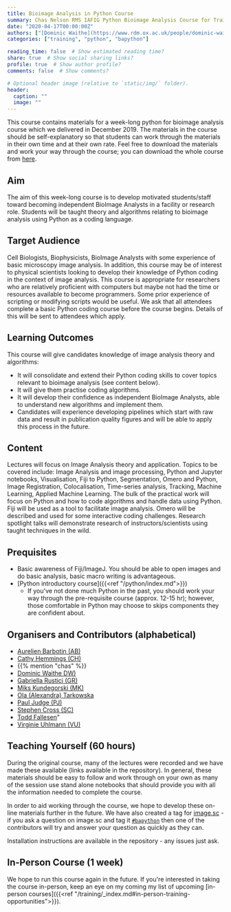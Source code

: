 ```yaml
---
title: Bioimage Analysis in Python Course
summary: Chas Nelson RMS IAFIG Python Bioimage Analysis Course for Training and Teaching Programming bapython
date: "2020-04-17T00:00:00Z"
authors: ["[Dominic Waithe](https://www.rdm.ox.ac.uk/people/dominic-waithe)", "chas", "[Stephen Cross](https://research-information.bristol.ac.uk/en/persons/stephen-cross(08ab0aa3-3831-494b-9cf9-b9b988a9108c).html)", "[Miks Kundegorski](https://mixmixmix.github.io/)", "[Gabriella Rustici](https://bioinfotraining.bio.cam.ac.uk/about)", "[Ola (Alexandra) Tarkowska](https://www.sanger.ac.uk/people/directory/aleksandra-ola-tarkowska)", "[Todd Fallesen](https://uk.linkedin.com/in/todd-fallesen-9460888)", "[Aurelien Barbotin (AB)](http://www.dtc.ox.ac.uk/people/16/barbotina/)","* [Cathy Hemmings (CH)](https://bioinfotraining.bio.cam.ac.uk/about)","[Paul Judge (PJ)](https://bioinfotraining.bio.cam.ac.uk/about)","[Virginie Uhlmann (VU)](http://www.virginieuhlmann.com/)"]
categories: ["training", "python", "bapython"]

reading_time: false  # Show estimated reading time?
share: true  # Show social sharing links?
profile: true  # Show author profile?
comments: false  # Show comments?

# Optional header image (relative to `static/img/` folder).
header:
  caption: ""
  image: ""
---
```

This course contains materials for a week-long python for bioimage analysis course which we delivered in December 2019.
The materials in the course should be self-explanatory so that students can work through the materials in their own time and at their own rate.
Feel free to download the materials and work your way through the course; you can download the whole course from [here](https://github.com/IAFIG-RMS/Python-for-Bioimage-Analysis).

## Aim

The aim of this week-long course is to develop motivated students/staff toward becoming independent BioImage Analysts in a facility or research role.
Students will be taught theory and algorithms relating to bioimage analysis using Python as a coding language.

## Target Audience

Cell Biologists, Biophysicists, BioImage Analysts with some experience of basic microscopy image analysis.
In addition, this course may be of interest to physical scientists looking to develop their knowledge of Python coding in the context of image analysis.
This course is appropriate for researchers who are relatively proficient with computers but maybe not had the time or resources available to become programmers.
Some prior experience of scripting or modifying scripts would be useful.
We ask that all attendees complete a basic Python coding course before the course begins.
Details of this will be sent to attendees which apply.

## Learning Outcomes

This course will give candidates knowledge of image analysis theory and algorithms:

* It will consolidate and extend their Python coding skills to cover topics relevant to bioimage analysis (see content below). 
* It will give them practise coding algorithms. 
* It will develop their confidence as independent BioImage Analysts, able to understand new algorithms and implement them.
* Candidates will experience developing pipelines which start with raw data and result in publication quality figures and will be able to apply this process in the future.

## Content

Lectures will focus on Image Analysis theory and application.
Topics to be covered include: Image Analysis and image processing, Python and Jupyter notebooks, Visualisation, Fiji to Python, Segmentation, Omero and Python, Image Registration, Colocalisation, Time-series analysis, Tracking, Machine Learning, Applied Machine Learning.
The bulk of the practical work will focus on Python and how to code algorithms and handle data using Python.
Fiji will be used as a tool to facilitate image analysis.
Omero will be described and used for some interactive coding challenges.
Research spotlight talks will demonstrate research of instructors/scientists using taught techniques in the wild.

## Prequisites

* Basic awareness of Fiji/ImageJ. You should be able to open images and do basic analysis, basic macro writing is advantageous.
* [Python introductory course]({{<ref "/python/index.md">}})
  * If you've not done much Python in the past, you should work your way through the pre-requisite course (approx. 12-15 hr); however, those comfortable in Python may choose to skips components they are confident about.

## Organisers and Contributors (alphabetical)

* [Aurelien Barbotin (AB)](http://www.dtc.ox.ac.uk/people/16/barbotina/)
* [Cathy Hemmings (CH)](https://bioinfotraining.bio.cam.ac.uk/about)
* {{% mention "chas" %}}
* [Dominic Waithe DW)](https://www.rdm.ox.ac.uk/people/dominic-waithe)
* [Gabriella Rustici (GR)](https://bioinfotraining.bio.cam.ac.uk/about)
* [Miks Kundegorski (MK)](https://mixmixmix.github.io/)
* [Ola (Alexandra) Tarkowska](https://www.sanger.ac.uk/people/directory/aleksandra-ola-tarkowska)
* [Paul Judge (PJ)](https://bioinfotraining.bio.cam.ac.uk/about)
* [Stephen Cross (SC)](https://research-information.bristol.ac.uk/en/persons/stephen-cross(08ab0aa3-3831-494b-9cf9-b9b988a9108c).html)
* [Todd Fallesen](https://uk.linkedin.com/in/todd-fallesen-9460888)"
* [Virginie Uhlmann (VU)](http://www.virginieuhlmann.com/)


## Teaching Yourself (60 hours)

During the original course, many of the lectures were recorded and we have made these available (links available in the repository).
In general, these materials should be easy to follow and work through on your own as many of the session use stand alone notebooks that should provide you with all the information needed to complete the course.

In order to aid working through the course, we hope to develop these on-line materials further in the future.
We have also created a tag for [image.sc](https://image.sc) - if you ask a question on image.sc and tag it [`#bapython`](https://forum.image.sc/tag/bapython) then one of the contributors will try and answer your question as quickly as they can.

Installation instructions are available in the repository - any issues just ask.

## In-Person Course (1 week)

We hope to run this course again in the future.
If you're interested in taking the course in-person, keep an eye on my coming my list of upcoming [in-person courses]({{<ref "/training/_index.md#in-person-training-opportunities">}}).
